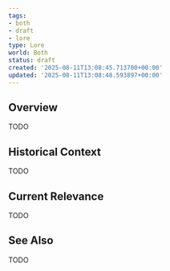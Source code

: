 ```yaml
---
tags:
- both
- draft
- lore
type: Lore
world: Both
status: draft
created: '2025-08-11T13:08:45.713700+00:00'
updated: '2025-08-11T13:08:48.593897+00:00'
---
```



## Overview

TODO
## Historical Context

TODO
## Current Relevance

TODO
## See Also

TODO

